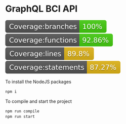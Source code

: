 # GraphQL BCI API

![Coverage:branches](./badges/badge-branches.svg)
![Coverage:functions](./badges/badge-functions.svg)
![Coverage:lines](./badges/badge-lines.svg)
![Coverage:statements](./badges/badge-statements.svg)

To install the NodeJS packages

```bash
npm i
```

To compile and start the project

```bash
npm run compile
npm run start
```